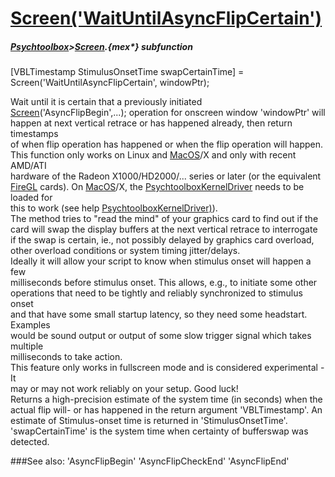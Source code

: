 # [Screen('WaitUntilAsyncFlipCertain')](Screen-WaitUntilAsyncFlipCertain) 
##### [Psychtoolbox](Psychtoolbox)>[Screen](Screen).{mex*} subfunction

[VBLTimestamp StimulusOnsetTime swapCertainTime] = Screen('WaitUntilAsyncFlipCertain', windowPtr);

Wait until it is certain that a previously initiated  
[Screen](Screen)('AsyncFlipBegin',...); operation for onscreen window 'windowPtr' will  
happen at next vertical retrace or has happened already, then return timestamps  
of when flip operation has happened or when the flip operation will happen.  
This function only works on Linux and [MacOS](MacOS)/X and only with recent AMD/ATI  
hardware of the Radeon X1000/HD2000/... series or later (or the equivalent  
[FireGL](FireGL) cards). On [MacOS](MacOS)/X, the [PsychtoolboxKernelDriver](PsychtoolboxKernelDriver) needs to be loaded for  
this to work (see help [PsychtoolboxKernelDriver)](PsychtoolboxKernelDriver)).  
The method tries to "read the mind" of your graphics card to find out if the  
card will swap the display buffers at the next vertical retrace to interrogate  
if the swap is certain, ie., not possibly delayed by graphics card overload,  
other overload conditions or system timing jitter/delays.  
Ideally it will allow your script to know when stimulus onset will happen a few  
milliseconds before stimulus onset. This allows, e.g., to initiate some other  
operations that need to be tightly and reliably synchronized to stimulus onset  
and that have some small startup latency, so they need some headstart. Examples  
would be sound output or output of some slow trigger signal which takes multiple  
milliseconds to take action.  
This feature only works in fullscreen mode and is considered experimental - It  
may or may not work reliably on your setup. Good luck!  
Returns a high-precision estimate of the system time (in seconds) when the  
actual flip will- or has happened in the return argument 'VBLTimestamp'. An  
estimate of Stimulus-onset time is returned in 'StimulusOnsetTime'.  
'swapCertainTime' is the system time when certainty of bufferswap was detected.   


###See also:
'AsyncFlipBegin' 'AsyncFlipCheckEnd' 'AsyncFlipEnd'
